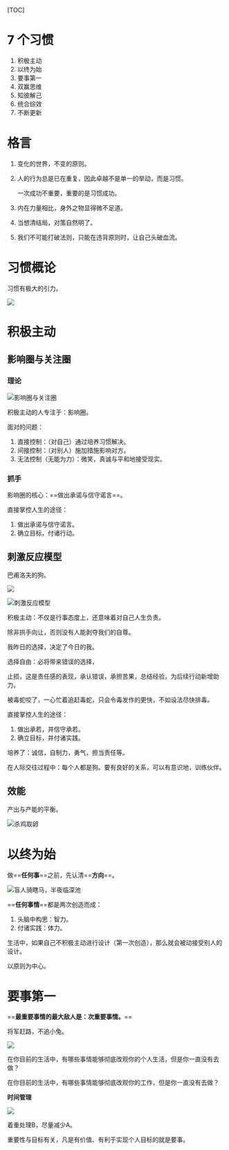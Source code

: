 [TOC]

# 7 个习惯

1. 积极主动
2. 以终为始
3. 要事第一
4. 双赢思维
5. 知彼解己
6. 统合综效
7. 不断更新

# 格言

1. 变化的世界，不变的原则。

2. 人的行为总是已在重复，因此卓越不是单一的举动，而是习惯。

   一次成功不重要，重要的是习惯成功。

3. 内在力量相比，身外之物显得微不足道。

4. 当想清结局，对策自然明了。

5. 我们不可能打破法则，只能在违背原则时，让自己头破血流。

# 习惯概论

习惯有极大的引力。



![](images/20191117111829.jpg)



# 积极主动

## 影响圈与关注圈

### 理论

![影响圈与关注圈](images/20191029140825.jpg)

积极主动的人专注于：影响圈。

面对的问题：

1. 直接控制：（对自己）通过培养习惯解决。
2. 间接控制：（对别人）施加措施影响对方。
3. 无法控制（无能为力）：微笑，真诚与平和地接受现实。

### 抓手

影响圈的核心：==做出承诺与信守诺言==。

直接掌控人生的途径：

1. 做出承诺与信守诺言。
2. 确立目标，付诸行动。

## 刺激反应模型

巴甫洛夫的狗。

![](images/20191030232201.jpg)





![刺激反应模型](images/20191029141104.jpg)

积极主动：不仅是行事态度上，还意味着对自己人生负责。

除非拱手向让，否则没有人能剥夺我们的自尊。

我昨日的选择，决定了今日的我。



选择自由：必将带来错误的选择，

止损，这是责任感的表现，承认错误，承担苦果，总结经验，为后续行动新增助力。

被毒蛇咬了，一心忙着追赶毒蛇，只会令毒发作的更快，不如设法尽快排毒。



直接掌控人生的途径：

1. 做出承若，并信守承若。
2. 确立目标，并付诸实践。

培养了：诚信，自制力，勇气，担当责任等。



在人际交往过程中：每个人都是狗。要有良好的关系，可以有意识地，训练伙伴。



## 效能

产出与产能的平衡。

![杀鸡取卵](images/20191117110859.jpg)

# 以终为始

做==**任何事**==之前，先认清==**方向**==。

![盲人骑瞎马，半夜临深池](images/image-20191117105330434.png)

==**任何事情**==都是两次创造而成：

1. 头脑中构思：智力。
2. 付诸实践：体力。

生活中，如果自己不积极主动进行设计（第一次创造），那么就会被动接受别人的设计。



以原则为中心。

# 要事第一

==**最重要事情的最大敌人是：次重要事情。**==

将军赶路，不追小兔。

![](/Users/dongyifeng/study/typora/读书笔记/images/timg.jpeg)

在你目前的生活中，有哪些事情能够彻底改观你的个人生活，但是你一直没有去做？

在你目前的生活中，有哪些事情能够彻底改观你的工作，但是你一直没有去做？



**时间管理**

![](/Users/dongyifeng/study/typora/读书笔记/images/20100903092000-1120353630.jpg)

着重处理B，尽量减少A。

重要性与目标有关，凡是有价值、有利于实现个人目标的就是要事。

